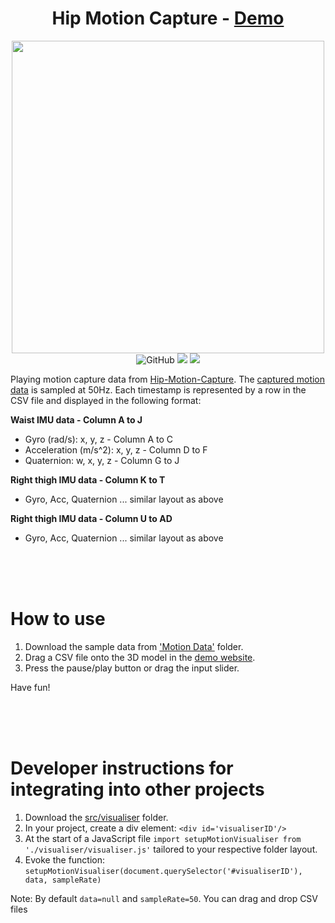 <h1 align="center"> Hip Motion Capture - <a href="https://menglinmaker-hip-motion-player.netlify.app/">Demo</a></h1>

<div align="center">
  <img width="500" src="https://user-images.githubusercontent.com/39476147/189935030-371cc4b4-a2a7-4ff3-9d71-7a1369c090a9.gif"
  href="https://menglinmaker-hip-motion-player.netlify.app/"/>
</div>

<div flex align="center">
  <img alt="GitHub" src="https://img.shields.io/github/license/menglinmaker/Hip-Motion-Player?style=flat-square">
  <img src="https://img.shields.io/github/languages/code-size/menglinmaker/Hip-Motion-Player?style=flat-square">
  <img src="https://img.shields.io/website?down_color=red&down_message=offline&up_color=success&up_message=online&url=https://menglinmaker-hip-motion-player.netlify.app/&style=flat-square">
</div>

Playing motion capture data from [Hip-Motion-Capture](https://github.com/MengLinMaker/Hip-Motion-Capture). The [captured motion data](https://github.com/MengLinMaker/Hip-Motion-Player/tree/main/Motion%20Data) is sampled at 50Hz. Each timestamp is represented by a row in the CSV file and displayed in the following format:

**Waist IMU data - Column A to J**
* Gyro (rad/s): x, y, z - Column A to C
* Acceleration (m/s^2): x, y, z - Column D to F
* Quaternion: w, x, y, z - Column G to J

**Right thigh IMU data - Column K to T**
* Gyro, Acc, Quaternion ... similar layout as above

**Right thigh IMU data - Column U to AD**
* Gyro, Acc, Quaternion ... similar layout as above



<div>&nbsp</div><div>&nbsp</div><div>&nbsp</div>

# How to use
1. Download the sample data from ['Motion Data'](https://github.com/MengLinMaker/Hip-Motion-Player/tree/main/Motion%20Data) folder.
2. Drag a CSV file onto the 3D model in the [demo website](https://menglinmaker-hip-motion-player.netlify.app/).
3. Press the pause/play button or drag the input slider.

Have fun!

<div>&nbsp</div><div>&nbsp</div><div>&nbsp</div>

# Developer instructions for integrating into other projects
1. Download the [src/visualiser](https://github.com/MengLinMaker/Hip-Motion-Player/tree/main/src/visualiser) folder.
2. In your project, create a div element: `<div id='visualiserID'/>`
3. At the start of a JavaScript file `import setupMotionVisualiser from './visualiser/visualiser.js'` tailored to your respective folder layout.
4. Evoke the function: `setupMotionVisualiser(document.querySelector('#visualiserID'), data, sampleRate)`

Note: By default `data=null` and `sampleRate=50`. You can drag and drop CSV files
